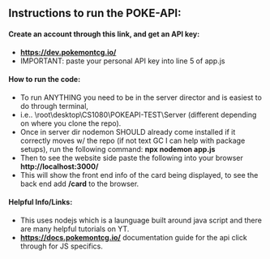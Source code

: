 ## Instructions to run the POKE-API:

#### Create an account through this link, and get an API key:
-   **https://dev.pokemontcg.io/**
-   IMPORTANT: paste your personal API key into line 5 of app.js
#### How to run the code: 
-   To run ANYTHING you need to be in the server director and is easiest to do through terminal, 
-   i.e..   \root\desktop\CS1080\POKEAPI-TEST\Server (different depending on where you clone the repo).
-   Once in server dir nodemon SHOULD already come installed if it correctly moves w/ the repo (if not text GC I can help with package setups), run the following command:
**npx nodemon app.js**
-   Then to see the website side paste the following into your browser **http://localhost:3000/**
- This will show the front end info of the card being displayed, to see the back end add **/card** to the browser.

#### Helpful Info/Links:
-   This uses nodejs which is a launguage built around java script and there are many helpful tutorials on YT.
-  **https://docs.pokemontcg.io/** documentation guide for the api click through for JS specifics.